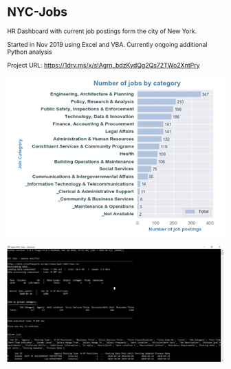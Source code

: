 # NYC-Jobs
HR Dashboard with current job postings form the city of New York.

Started in Nov 2019 using Excel and VBA. Currently ongoing additional Python analysis

Project URL:
https://1drv.ms/x/s!Agrn_bdzKydQg2Qs72TWo2XntPry




![Job Categories](https://github.com/arturmark/NYC-Jobs/blob/master/Python%20Chart-1.png)


![Job Categories](https://github.com/arturmark/NYC-Jobs/blob/master/Python%20analysis.png)
